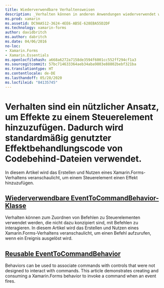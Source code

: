 ```yaml
---
title: Wiederverwendbare Verhaltensweisen
description: _Verhalten können in anderen Anwendungen wiederverwendet werden. In diesen Artikeln wird erläutert, wie Sie nützliche Verhalten erstellen können, um häufig genutzte Funktionen auszuführen._ [Wiederverwendbare EffectBehavior-Klasse](effect-behavior.md)
ms.prod: xamarin
ms.assetid: DC9AA512-3624-4EE6-AB5E-628EBA55D2DF
ms.technology: xamarin-forms
author: davidbritch
ms.author: dabritch
ms.date: 04/06/2016
no-loc:
- Xamarin.Forms
- Xamarin.Essentials
ms.openlocfilehash: a668a6272a7158de3594f6001cc552ff294cf1a3
ms.sourcegitcommit: 57bc714633364aeb34aba9803e88802bebf321ba
ms.translationtype: HT
ms.contentlocale: de-DE
ms.lasthandoff: 05/28/2020
ms.locfileid: "84135745"
---
```

# <a name="reusable-behaviors"></a>Verhalten sind ein nützlicher Ansatz, um Effekte zu einem Steuerelement hinzuzufügen. Dadurch wird standardmäßig genutzter Effektbehandlungscode von Codebehind-Dateien verwendet.

In diesem Artikel wird das Erstellen und Nutzen eines Xamarin.Forms-Verhaltens veranschaulicht, um einem Steuerelement einen Effekt hinzuzufügen.

## <a name="reusable-effectbehavior"></a>[Wiederverwendbare EventToCommandBehavior-Klasse](event-to-command-behavior.md)

Verhalten können zum Zuordnen von Befehlen zu Steuerelementen verwendet werden, die nicht dazu konzipiert sind, mit Befehlen zu interagieren. In diesem Artikel wird das Erstellen und Nutzen eines Xamarin.Forms-Verhaltens veranschaulicht, um einen Befehl aufzurufen, wenn ein Ereignis ausgelöst wird.

## <a name="reusable-eventtocommandbehavior"></a><bpt id="p1">[</bpt>Reusable EventToCommandBehavior<ept id="p1">](event-to-command-behavior.md)</ept>

Behaviors can be used to associate commands with controls that were not designed to interact with commands. This article demonstrates creating and consuming a <ph id="ph1">Xamarin.Forms</ph> behavior to invoke a command when an event fires.
